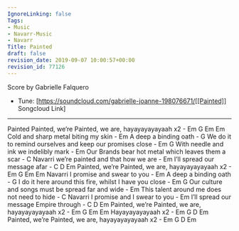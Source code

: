 ```yaml
---
IgnoreLinking: false
Tags:
- Music
- Navarr-Music
- Navarr
Title: Painted
draft: false
revision_date: 2019-09-07 10:00:57+00:00
revision_id: 77126
---
```


Score by Gabrielle Falquero
* Tune: [https://soundcloud.com/gabrielle-joanne-198076671/[[Painted]] Songcloud Link]
-------------------
Painted
Painted, we’re Painted, we are, hayayayayayaah x2 - Em   G  Em  Em
Cold and sharp metal biting my skin - 	Em
A deep a binding oath - G
We do it to remind ourselves and keep our promises close - Em    G
With needle and ink we indelibly mark - Em
Our Brands bear hot metal which leaves them a scar - C
Navarri we’re painted and that how we are - Em
I’ll spread our message afar - C   D   Em
Painted, we’re Painted, we are, hayayayayayaah x2   - Em   G  Em  Em
Navarri I promise and swear to you - Em
A deep a binding oath - G
I do it here around this fire, whilst I have you close - Em   G
Our culture and songs must be spread far and wide - Em
This talent around me does not need to hide	- C
Navarri I promise and I swear to you - Em
I’ll spread our message Empire through - C   D   Em
Painted, we’re Painted, we are, hayayayayayaah x2 - Em   G  Em  Em
Hayayayayayaah x2  - Em   G  D  Em
Painted, we’re Painted, we are, hayayayayayaah x2 - Em   G  D  Em